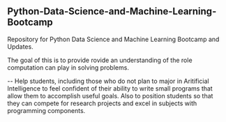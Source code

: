 ## Python-Data-Science-and-Machine-Learning-Bootcamp
Repository for Python Data Science and Machine Learning Bootcamp and Updates.

The goal of this is to provide rovide an understanding of the role computation can play in solving problems. 

--
Help students, including those who do not plan to major in Aritificial Intelligence to feel confident of their ability to write small programs that allow them to accomplish useful goals. Also to position students so that they can compete for research projects and excel in subjects with programming components.
